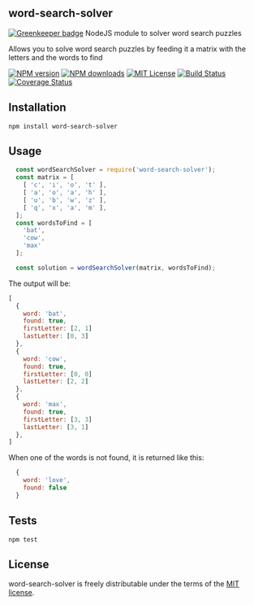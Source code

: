 ## word-search-solver

[![Greenkeeper badge](https://badges.greenkeeper.io/JHotterbeekx/word-search-solver.svg)](https://greenkeeper.io/)
NodeJS module to solver word search puzzles

Allows you to solve word search puzzles by feeding it a matrix with the letters and the words to find

[![NPM version][npm-version-image]][npm-url] [![NPM downloads][npm-downloads-image]][npm-url] [![MIT License][license-image]][license-url] [![Build Status][travis-image]][travis-url] [![Coverage Status][coveralls-image]][coveralls-url]

## Installation

  `npm install word-search-solver`

## Usage

```js
  const wordSearchSolver = require('word-search-solver');
  const matrix = [
    [ 'c', 'i', 'o', 't' ], 
    [ 'a', 'o', 'a', 'h' ], 
    [ 'u', 'b', 'w', 'z' ], 
    [ 'q', 'x', 'a', 'm' ], 
  ];
  const wordsToFind = [
    'bat',
    'cow',
    'max'
  ];

  const solution = wordSearchSolver(matrix, wordsToFind);
```

  The output will be:

```js
[
  {
    word: 'bat',
    found: true,
    firstLetter: [2, 1]
    lastLetter: [0, 3]
  },
  {
    word: 'cow',
    found: true,
    firstLetter: [0, 0]
    lastLetter: [2, 2]
  },
  {
    word: 'max',
    found: true,
    firstLetter: [3, 3]
    lastLetter: [3, 1]
  },
]
```

  When one of the words is not found, it is returned like this:

```js
  {
    word: 'love',
    found: false
  }
```


## Tests

  `npm test`


## License

word-search-solver is freely distributable under the terms of the [MIT license](https://github.com/moment/moment/blob/develop/LICENSE).

[license-image]: http://img.shields.io/badge/license-MIT-blue.svg?style=flat
[license-url]: LICENSE

[npm-url]: https://www.npmjs.com/package/word-search-solver
[npm-version-image]: https://img.shields.io/npm/v/word-search-solver.svg?style=flat
[npm-downloads-image]: http://img.shields.io/npm/dm/word-search-solver.svg?style=flat

[travis-url]: https://travis-ci.org/JHotterbeekx/word-search-solver
[travis-image]: http://img.shields.io/travis/moment/moment/develop.svg?style=flat

[coveralls-url]: https://coveralls.io/github/JHotterbeekx/word-search-solver
[coveralls-image]: https://coveralls.io/repos/github/JHotterbeekx/word-search-solver/badge.svg?branch=master
